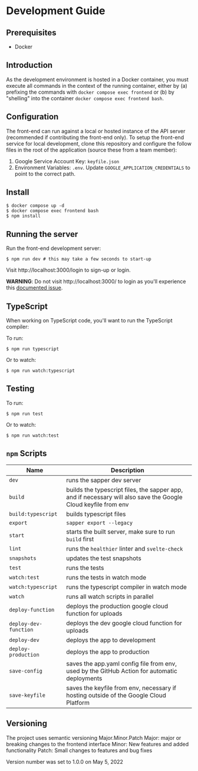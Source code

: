 # Development Guide

## Prerequisites

* Docker

## Introduction

As the development environment is hosted in a Docker container, you must execute all commands
in the context of the running container, either by (a) prefixing the commands with
`docker compose exec frontend` or (b) by "shelling" into the container `docker compose exec frontend bash`.

## Configuration

The front-end can run against a local or hosted instance of the API server (recommended if
contributing the front-end only). To setup the front-end service for local development, clone this
repository and configure the follow files in the root of the application (source these from a team
member):

1. Google Service Account Key: `keyfile.json`
2. Environment Variables: `.env`. Update `GOOGLE_APPLICATION_CREDENTIALS` to point to the correct path.

## Install

    $ docker compose up -d
    $ docker compose exec frontend bash
    $ npm install

## Running the server

Run the front-end development server:

    $ npm run dev # this may take a few seconds to start-up

Visit http://localhost:3000/login to sign-up or login.

**WARNING**: Do not visit http://localhost:3000/ to login as you'll experience
this [documented issue](https://github.com/RebusFoundation/ink-library/issues/202).

## TypeScript

When working on TypeScript code, you'll want to run the TypeScript compiler:

To run:

    $ npm run typescript

Or to watch:

    $ npm run watch:typescript

## Testing

To run:

    $ npm run test

Or to watch:

    $ npm run watch:test

## `npm` Scripts

|         Name          |                                                  Description                                                   |
| --------------------- | -------------------------------------------------------------------------------------------------------------- |
| `dev`                 | runs the sapper dev server                                                                                     |
| `build`               | builds the typescript files, the sapper app, and if necessary will also save the Google Cloud keyfile from env |
| `build:typescript`    | builds typescript files                                                                                        |
| `export`              | `sapper export --legacy`                                                                                       |
| `start`               | starts the built server, make sure to run `build` first                                                        |
| `lint`                | runs the `healthier` linter and `svelte-check`                                                                 |
| `snapshots`           | updates the test snapshots                                                                                     |
| `test`                | runs the tests                                                                                                 |
| `watch:test`          | runs the tests in watch mode                                                                                   |
| `watch:typescript`    | runs the typescript compiler in watch mode                                                                     |
| `watch`               | runs all watch scripts in parallel                                                                             |
| `deploy-function`     | deploys the production google cloud function for uploads                                                       |
| `deploy-dev-function` | deploys the dev google cloud function for uploads                                                              |
| `deploy-dev`          | deploys the app to development                                                                                 |
| `deploy-production`   | deploys the app to production                                                                                  |
| `save-config`         | saves the app.yaml config file from env, used by the GitHub Action for automatic deployments                   |
| `save-keyfile`        | saves the keyfile from env, necessary if hosting outside of the Google Cloud Platform                          |

## Versioning

The project uses semantic versioning
Major.Minor.Patch
Major: major or breaking changes to the frontend interface
Minor: New features and added functionality
Patch: Small changes to features and bug fixes

Version number was set to 1.0.0 on May 5, 2022
